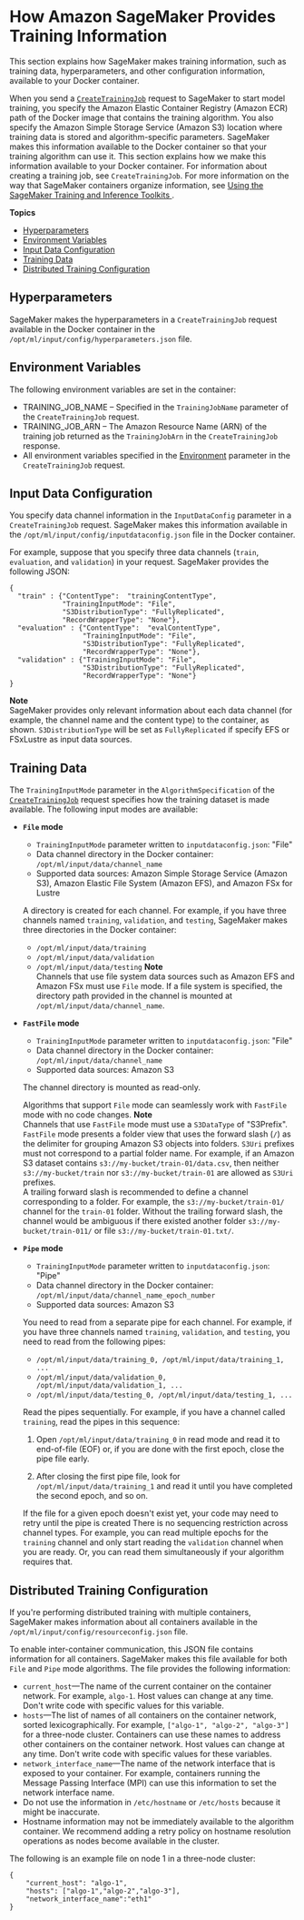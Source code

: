 # How Amazon SageMaker Provides Training Information<a name="your-algorithms-training-algo-running-container"></a>

This section explains how SageMaker makes training information, such as training data, hyperparameters, and other configuration information, available to your Docker container\. 

When you send a [ `CreateTrainingJob`](https://docs.aws.amazon.com/sagemaker/latest/APIReference/API_CreateTrainingJob.html) request to SageMaker to start model training, you specify the Amazon Elastic Container Registry \(Amazon ECR\) path of the Docker image that contains the training algorithm\. You also specify the Amazon Simple Storage Service \(Amazon S3\) location where training data is stored and algorithm\-specific parameters\. SageMaker makes this information available to the Docker container so that your training algorithm can use it\. This section explains how we make this information available to your Docker container\. For information about creating a training job, see `CreateTrainingJob`\. For more information on the way that SageMaker containers organize information, see [Using the SageMaker Training and Inference Toolkits ](amazon-sagemaker-toolkits.md)\.

**Topics**
+ [Hyperparameters](#your-algorithms-training-algo-running-container-hyperparameters)
+ [Environment Variables](#your-algorithms-training-algo-running-container-environment-variables)
+ [Input Data Configuration](#your-algorithms-training-algo-running-container-inputdataconfig)
+ [Training Data](#your-algorithms-training-algo-running-container-trainingdata)
+ [Distributed Training Configuration](#your-algorithms-training-algo-running-container-dist-training)

## Hyperparameters<a name="your-algorithms-training-algo-running-container-hyperparameters"></a>

 SageMaker makes the hyperparameters in a `CreateTrainingJob` request available in the Docker container in the `/opt/ml/input/config/hyperparameters.json` file\.

## Environment Variables<a name="your-algorithms-training-algo-running-container-environment-variables"></a>

The following environment variables are set in the container:
+ TRAINING\_JOB\_NAME – Specified in the `TrainingJobName` parameter of the `CreateTrainingJob` request\.
+ TRAINING\_JOB\_ARN – The Amazon Resource Name \(ARN\) of the training job returned as the `TrainingJobArn` in the `CreateTrainingJob` response\.
+ All environment variables specified in the [Environment](https://docs.aws.amazon.com/sagemaker/latest/APIReference/API_CreateTrainingJob.html#sagemaker-CreateTrainingJob-request-Environment) parameter in the `CreateTrainingJob` request\.

## Input Data Configuration<a name="your-algorithms-training-algo-running-container-inputdataconfig"></a>

You specify data channel information in the `InputDataConfig` parameter in a `CreateTrainingJob` request\. SageMaker makes this information available in the `/opt/ml/input/config/inputdataconfig.json` file in the Docker container\.

For example, suppose that you specify three data channels \(`train`, `evaluation`, and `validation`\) in your request\. SageMaker provides the following JSON:

```
{
  "train" : {"ContentType":  "trainingContentType",
             "TrainingInputMode": "File",
             "S3DistributionType": "FullyReplicated",
             "RecordWrapperType": "None"},
  "evaluation" : {"ContentType":  "evalContentType",
                  "TrainingInputMode": "File",
                  "S3DistributionType": "FullyReplicated",
                  "RecordWrapperType": "None"},
  "validation" : {"TrainingInputMode": "File",
                  "S3DistributionType": "FullyReplicated",
                  "RecordWrapperType": "None"}
}
```

**Note**  
SageMaker provides only relevant information about each data channel \(for example, the channel name and the content type\) to the container, as shown\. `S3DistributionType` will be set as `FullyReplicated` if specify EFS or FSxLustre as input data sources\.

## Training Data<a name="your-algorithms-training-algo-running-container-trainingdata"></a>

The `TrainingInputMode` parameter in the `AlgorithmSpecification` of the [ `CreateTrainingJob`](https://docs.aws.amazon.com/sagemaker/latest/APIReference/API_CreateTrainingJob.html) request specifies how the training dataset is made available\. The following input modes are available:
+ **`File` mode**
  + `TrainingInputMode` parameter written to `inputdataconfig.json`: "File"
  + Data channel directory in the Docker container: `/opt/ml/input/data/channel_name`
  + Supported data sources: Amazon Simple Storage Service \(Amazon S3\), Amazon Elastic File System \(Amazon EFS\), and Amazon FSx for Lustre

  A directory is created for each channel\. For example, if you have three channels named `training`, `validation`, and `testing`, SageMaker makes three directories in the Docker container: 
  + `/opt/ml/input/data/training`
  + `/opt/ml/input/data/validation`
  + `/opt/ml/input/data/testing`
**Note**  
Channels that use file system data sources such as Amazon EFS and Amazon FSx must use `File` mode\. If a file system is specified, the directory path provided in the channel is mounted at `/opt/ml/input/data/channel_name`\.
+ **`FastFile` mode**
  + `TrainingInputMode` parameter written to `inputdataconfig.json`: "File"
  + Data channel directory in the Docker container: `/opt/ml/input/data/channel_name`
  + Supported data sources: Amazon S3

  The channel directory is mounted as read\-only\.

  Algorithms that support `File` mode can seamlessly work with `FastFile` mode with no code changes\.
**Note**  
Channels that use `FastFile` mode must use a `S3DataType` of "S3Prefix"\.  
`FastFile` mode presents a folder view that uses the forward slash \(`/`\) as the delimiter for grouping Amazon S3 objects into folders\. `S3Uri` prefixes must not correspond to a partial folder name\. For example, if an Amazon S3 dataset contains `s3://my-bucket/train-01/data.csv`, then neither `s3://my-bucket/train` nor `s3://my-bucket/train-01` are allowed as `S3Uri` prefixes\.  
A trailing forward slash is recommended to define a channel corresponding to a folder\. For example, the `s3://my-bucket/train-01/` channel for the `train-01` folder\. Without the trailing forward slash, the channel would be ambiguous if there existed another folder `s3://my-bucket/train-011/` or file `s3://my-bucket/train-01.txt/`\.
+ **`Pipe` mode**
  + `TrainingInputMode` parameter written to `inputdataconfig.json`: "Pipe"
  + Data channel directory in the Docker container: `/opt/ml/input/data/channel_name_epoch_number`
  + Supported data sources: Amazon S3

  You need to read from a separate pipe for each channel\. For example, if you have three channels named `training`, `validation`, and `testing`, you need to read from the following pipes:
  + `/opt/ml/input/data/training_0, /opt/ml/input/data/training_1, ...`
  + `/opt/ml/input/data/validation_0, /opt/ml/input/data/validation_1, ...`
  + `/opt/ml/input/data/testing_0, /opt/ml/input/data/testing_1, ...`

  Read the pipes sequentially\. For example, if you have a channel called `training`, read the pipes in this sequence: 

  1. Open `/opt/ml/input/data/training_0` in read mode and read it to end\-of\-file \(EOF\) or, if you are done with the first epoch, close the pipe file early\. 

  1. After closing the first pipe file, look for `/opt/ml/input/data/training_1` and read it until you have completed the second epoch, and so on\.

  If the file for a given epoch doesn't exist yet, your code may need to retry until the pipe is created There is no sequencing restriction across channel types\. For example, you can read multiple epochs for the `training` channel and only start reading the `validation` channel when you are ready\. Or, you can read them simultaneously if your algorithm requires that\.

## Distributed Training Configuration<a name="your-algorithms-training-algo-running-container-dist-training"></a>

If you're performing distributed training with multiple containers, SageMaker makes information about all containers available in the `/opt/ml/input/config/resourceconfig.json` file\.

To enable inter\-container communication, this JSON file contains information for all containers\. SageMaker makes this file available for both `File` and `Pipe` mode algorithms\. The file provides the following information:
+ `current_host`—The name of the current container on the container network\. For example, `algo-1`\. Host values can change at any time\. Don't write code with specific values for this variable\.
+ `hosts`—The list of names of all containers on the container network, sorted lexicographically\. For example, `["algo-1", "algo-2", "algo-3"]` for a three\-node cluster\. Containers can use these names to address other containers on the container network\. Host values can change at any time\. Don't write code with specific values for these variables\.
+ `network_interface_name`—The name of the network interface that is exposed to your container\. For example, containers running the Message Passing Interface \(MPI\) can use this information to set the network interface name\.
+ Do not use the information in `/etc/hostname` or `/etc/hosts` because it might be inaccurate\.
+ Hostname information may not be immediately available to the algorithm container\. We recommend adding a retry policy on hostname resolution operations as nodes become available in the cluster\.

The following is an example file on node 1 in a three\-node cluster:

```
{
    "current_host": "algo-1",
    "hosts": ["algo-1","algo-2","algo-3"],
    "network_interface_name":"eth1"
}
```